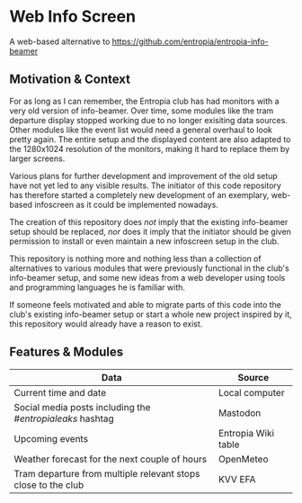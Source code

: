 # Web Info Screen

A web-based alternative to https://github.com/entropia/entropia-info-beamer

## Motivation & Context

For as long as I can remember, the Entropia club has had monitors with a very old version of info-beamer. Over time, some modules like the tram departure display stopped working due to no longer exisiting data sources. Other modules like the event list would need a general overhaul to look pretty again. The entire setup and the displayed content are also adapted to the 1280x1024 resolution of the monitors, making it hard to replace them by larger screens.

Various plans for further development and improvement of the old setup have not yet led to any visible results. The initiator of this code repository has therefore started a completely new development of an exemplary, web-based infoscreen as it could be implemented nowadays.

The creation of this repository does _not_ imply that the existing info-beamer setup should be replaced, _nor_ does it imply that the initiator should be given permission to install or even maintain a new infoscreen setup in the club.

This repository is nothing more and nothing less than a collection of alternatives to various modules that were previously functional in the club's info-beamer setup, and some new ideas from a web developer using tools and programming languages he is familiar with.

If someone feels motivated and able to migrate parts of this code into the club's existing info-beamer setup or start a whole new project inspired by it, this repository would already have a reason to exist.

## Features & Modules

| Data                                                          | Source              |
|---------------------------------------------------------------|---------------------|
| Current time and date                                         | Local computer      |
| Social media posts including the *#entropialeaks* hashtag     | Mastodon            |
| Upcoming events                                               | Entropia Wiki table |
| Weather forecast for the next couple of hours                 | OpenMeteo           |
| Tram departure from multiple relevant stops close to the club | KVV EFA             |
